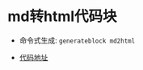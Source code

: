
# md转html代码块

- 命令式生成:  `generateblock md2html`

- [代码地址](https://github.com/yitjhy/generate-block-static-site/tree/master/docs/md2html/demo)


